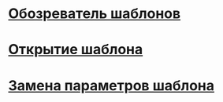 # [Обозреватель шаблонов](template-explorer.md)
# [Открытие шаблона](open-a-template.md)
# [Замена параметров шаблона](replace-template-parameters.md)
